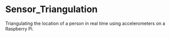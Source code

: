 # Sensor_Triangulation
 Triangulating the location of a person in real time using accelerometers on a Raspberry Pi.
